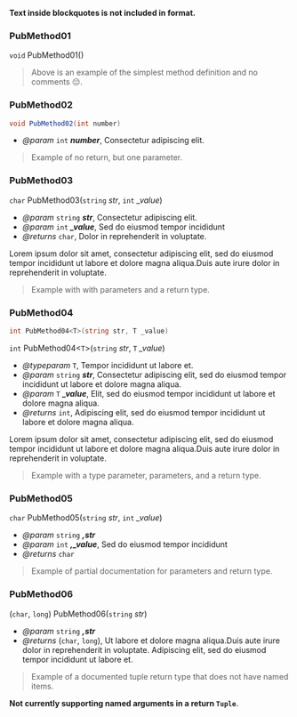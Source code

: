 **Text inside blockquotes is not included in format.**

### PubMethod01

`void` PubMethod01()

> Above is an example of the simplest method definition and no comments 😔.

### PubMethod02

```cs
void PubMethod02(int number)
```

- *@param* `int` ***number***, Consectetur adipiscing elit.

> Example of no return, but one parameter.

### PubMethod03

`char` PubMethod03(`string` *str*, `int` *_value*)

- *@param* `string` ***str***, Consectetur adipiscing elit.
- *@param* `int` ***_value***, Sed do eiusmod tempor incididunt
- *@returns* `char`, Dolor in reprehenderit in voluptate.

Lorem ipsum dolor sit amet, consectetur adipiscing elit, sed do eiusmod tempor incididunt ut labore et dolore magna aliqua.Duis aute irure dolor in reprehenderit in voluptate.

> Example with with parameters and a return type.

### PubMethod04

```cs
int PubMethod04<T>(string str, T _value)
```
`int` PubMethod04<`T`>(`string` *str*, `T` *_value*)

- *@typeparam* `T`, Tempor incididunt ut labore et.
- *@param* `string` ***str***, Consectetur adipiscing elit, sed do eiusmod tempor incididunt ut labore et dolore magna aliqua.
- *@param* `T` ***_value***, Elit, sed do eiusmod tempor incididunt ut labore et dolore magna aliqua.
- *@returns* `int`, Adipiscing elit, sed do eiusmod tempor incididunt ut labore et dolore magna aliqua.

Lorem ipsum dolor sit amet, consectetur adipiscing elit, sed do eiusmod tempor incididunt ut labore et dolore magna aliqua.Duis aute irure dolor in reprehenderit in voluptate.

> Example with a type parameter, parameters, and a return type.

### PubMethod05

`char` PubMethod05(`string` *str*, `int` *_value*)

- *@param* `string` ***,str***
- *@param* `int` ***,_value***, Sed do eiusmod tempor incididunt
- *@returns* `char`

> Example of partial documentation for parameters and return type.

### PubMethod06

(`char`, `long`) PubMethod06(`string` *str*)

- *@param* `string` ***,str***
- *@returns* (`char`, `long`), Ut labore et dolore magna aliqua.Duis aute irure dolor in reprehenderit in voluptate. Adipiscing elit, sed do eiusmod tempor incididunt ut labore et.

> Example of a documented tuple return type that does not have named items.

**Not currently supporting named arguments in a return `Tuple`**.
